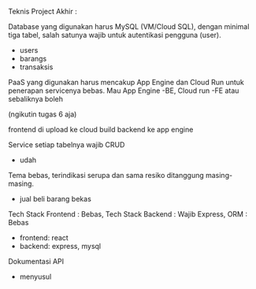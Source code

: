 Teknis Project Akhir : 

Database yang digunakan harus MySQL (VM/Cloud SQL), dengan minimal tiga tabel, salah satunya wajib untuk autentikasi pengguna (user).

- users
- barangs
- transaksis

PaaS yang digunakan harus mencakup App Engine dan Cloud Run untuk penerapan servicenya bebas. Mau App Engine -BE, Cloud run -FE atau sebaliknya boleh

(ngikutin tugas 6 aja)

frontend di upload ke cloud build
backend ke app engine




Service setiap tabelnya wajib CRUD

- udah

Tema bebas, terindikasi serupa dan sama resiko ditanggung masing-masing.

- jual beli barang bekas

Tech Stack Frontend : Bebas, Tech Stack Backend : Wajib Express, ORM : Bebas 

- frontend: react
- backend: express, mysql

Dokumentasi API

- menyusul